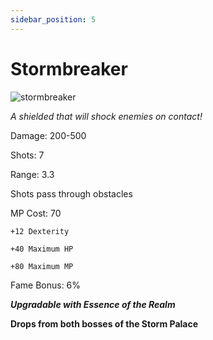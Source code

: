 ```yaml
---
sidebar_position: 5
---
```


# Stormbreaker

![stormbreaker](https://vwiki.valorserver.com/api/item/picture/stormbreaker)

<i>A shielded that will shock enemies on contact!</i>

Damage: 200-500

Shots: 7

Range: 3.3

Shots pass through obstacles

MP Cost: 70

    +12 Dexterity
    
    +40 Maximum HP
    
    +80 Maximum MP

Fame Bonus: 6%

***Upgradable with Essence of the Realm***

**Drops from both bosses of the Storm Palace**
